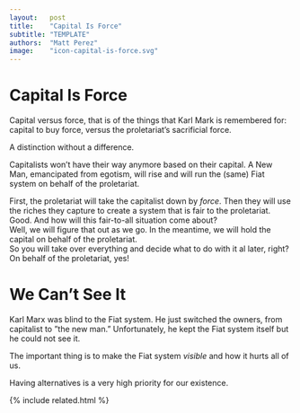 ```yaml
---
layout:   post
title:    "Capital Is Force"
subtitle: "TEMPLATE"
authors:  "Matt Perez"
image:    "icon-capital-is-force.svg"
---
```


<div style="display:none;">
 <p>Capital versus force, that is of the things that Karl Mark is remembered for. A distinction without a difference. Capital to buy force, versus the proletariat’s sacrificial force.</p>
</div>

<h1>Capital Is Force</h1>
 <p>Capital versus force, that is of the things that Karl Mark is remembered for: capital to buy force, versus the proletariat&rsquo;s sacrificial force.</p>
 <p>A distinction without a difference.</p>
 <p>Capitalists won&rsquo;t have their way anymore based on their capital. A New Man, emancipated from egotism, will rise and will run the (same) <span class="_paradigm">Fiat</span> system on behalf of the proletariat.</p>
 <div class="_speakera">First, the proletariat will take the capitalist down by <em>force</em>. Then they will use the riches they capture to create a system that is fair to the proletariat.</div>
 <div class="_speakerb">Good. And how will this fair-to-all situation come about?</div>
 <div class="_speakera">Well, we will figure that out as we go. In the meantime, we will hold the capital on behalf of the proletariat.</div>
 <div class="_speakerb">So you will take over everything and decide what to do with it al later, right?</div>
 <div class="_speakera">On behalf of the proletariat, yes!</div>
 
<h1>We Can&rsquo;t See It</h1>
 <p>Karl Marx was blind to the <span class='_paradigm'>Fiat</span> system. He just switched the owners, from capitalist to &rdquo;the new man.&rdquo; Unfortunately, he kept the <span class='_paradigm'>Fiat</span> system itself but he could not see it.</p>
 <p>The important thing is to make the <span class='_paradigm'>Fiat</span> system <em>visible</em> and how it hurts all of us.</p>
 <p>Having alternatives is a very high priority for our existence.</p>

{% include related.html %}